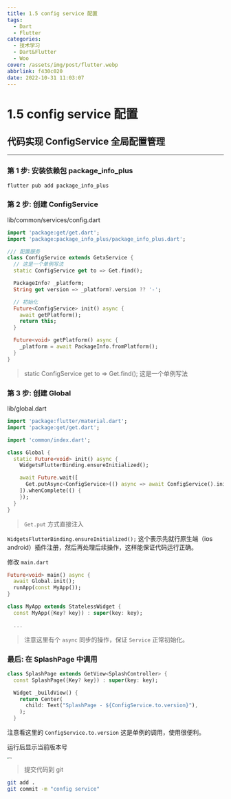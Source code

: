 ```yaml
---
title: 1.5 config service 配置
tags:
  - Dart
  - Flutter
categories:
  - 技术学习
  - Dart&Flutter
  - Woo
cover: /assets/img/post/flutter.webp
abbrlink: f430c020
date: 2022-10-31 11:03:07
---
```


# 1.5 config service 配置

## 代码实现 ConfigService 全局配置管理

---

### 第 1 步: 安装依赖包 package_info_plus

```dart
flutter pub add package_info_plus
```

### 第 2 步: 创建 ConfigService

lib/common/services/config.dart

```dart
import 'package:get/get.dart';
import 'package:package_info_plus/package_info_plus.dart';

/// 配置服务
class ConfigService extends GetxService {
  // 这是一个单例写法
  static ConfigService get to => Get.find();

  PackageInfo? _platform;
  String get version => _platform?.version ?? '-';

  // 初始化
  Future<ConfigService> init() async {
    await getPlatform();
    return this;
  }

  Future<void> getPlatform() async {
    _platform = await PackageInfo.fromPlatform();
  }
}
```

> static ConfigService get to => Get.find(); 这是一个单例写法

### 第 3 步: 创建 Global

lib/global.dart

```dart
import 'package:flutter/material.dart';
import 'package:get/get.dart';

import 'common/index.dart';

class Global {
  static Future<void> init() async {
    WidgetsFlutterBinding.ensureInitialized();

    await Future.wait([
      Get.putAsync<ConfigService>(() async => await ConfigService().init()),
    ]).whenComplete(() {
    });
  }
}
```

> `Get.put` 方式直接注入

`WidgetsFlutterBinding.ensureInitialized();` 这个表示先就行原生端（ios android）插件注册，然后再处理后续操作，这样能保证代码运行正确。

修改 `main.dart`

```dart
Future<void> main() async {
  await Global.init();
  runApp(const MyApp());
}

class MyApp extends StatelessWidget {
  const MyApp({Key? key}) : super(key: key);

  ...
```

> 注意这里有个 `async` 同步的操作，保证 `Service` 正常初始化。

### 最后: 在 SplashPage 中调用

```dart
class SplashPage extends GetView<SplashController> {
  const SplashPage({Key? key}) : super(key: key);

  Widget _buildView() {
    return Center(
      child: Text("SplashPage - ${ConfigService.to.version}"),
    );
  }
```

注意看这里的 `ConfigService.to.version` 这是单例的调用，使用很便利。

运行后显示当前版本号

<img src="https://ducafecat.oss-cn-beijing.aliyuncs.com/podcast/image_JM4yLZLi25.png" alt="img" style="zoom:25%;" />

> 提交代码到 git

```bash
git add .
git commit -m "config service"
```
